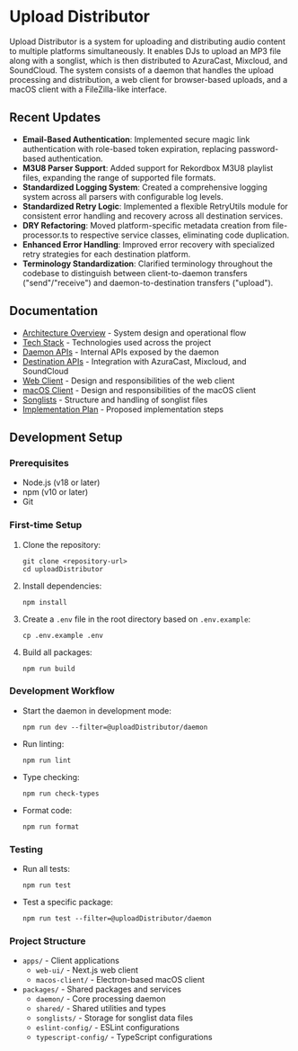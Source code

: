# Upload Distributor

Upload Distributor is a system for uploading and distributing audio content to multiple platforms simultaneously. It enables DJs to upload an MP3 file along with a songlist, which is then distributed to AzuraCast, Mixcloud, and SoundCloud. The system consists of a daemon that handles the upload processing and distribution, a web client for browser-based uploads, and a macOS client with a FileZilla-like interface.

## Recent Updates

- **Email-Based Authentication**: Implemented secure magic link authentication with role-based token expiration, replacing password-based authentication.
- **M3U8 Parser Support**: Added support for Rekordbox M3U8 playlist files, expanding the range of supported file formats.
- **Standardized Logging System**: Created a comprehensive logging system across all parsers with configurable log levels.
- **Standardized Retry Logic**: Implemented a flexible RetryUtils module for consistent error handling and recovery across all destination services.
- **DRY Refactoring**: Moved platform-specific metadata creation from file-processor.ts to respective service classes, eliminating code duplication.
- **Enhanced Error Handling**: Improved error recovery with specialized retry strategies for each destination platform.
- **Terminology Standardization**: Clarified terminology throughout the codebase to distinguish between client-to-daemon transfers ("send"/"receive") and daemon-to-destination transfers ("upload").

## Documentation

- [Architecture Overview](docs/architecture.md) - System design and operational flow
- [Tech Stack](docs/tech-stack.md) - Technologies used across the project
- [Daemon APIs](docs/daemon-apis.md) - Internal APIs exposed by the daemon
- [Destination APIs](docs/destination-apis.md) - Integration with AzuraCast, Mixcloud, and SoundCloud
- [Web Client](docs/web-client.md) - Design and responsibilities of the web client
- [macOS Client](docs/macos-client.md) - Design and responsibilities of the macOS client
- [Songlists](docs/songlists.md) - Structure and handling of songlist files
- [Implementation Plan](docs/Implementation-plan.md) - Proposed implementation steps

## Development Setup

### Prerequisites

- Node.js (v18 or later)
- npm (v10 or later)
- Git

### First-time Setup

1. Clone the repository:
   ```
   git clone <repository-url>
   cd uploadDistributor
   ```

2. Install dependencies:
   ```
   npm install
   ```

3. Create a `.env` file in the root directory based on `.env.example`:
   ```
   cp .env.example .env
   ```

4. Build all packages:
   ```
   npm run build
   ```

### Development Workflow

- Start the daemon in development mode:
  ```
  npm run dev --filter=@uploadDistributor/daemon
  ```

- Run linting:
  ```
  npm run lint
  ```

- Type checking:
  ```
  npm run check-types
  ```

- Format code:
  ```
  npm run format
  ```

### Testing

- Run all tests:
  ```
  npm run test
  ```

- Test a specific package:
  ```
  npm run test --filter=@uploadDistributor/daemon
  ```

### Project Structure

- `apps/` - Client applications
  - `web-ui/` - Next.js web client
  - `macos-client/` - Electron-based macOS client
- `packages/` - Shared packages and services
  - `daemon/` - Core processing daemon
  - `shared/` - Shared utilities and types
  - `songlists/` - Storage for songlist data files
  - `eslint-config/` - ESLint configurations
  - `typescript-config/` - TypeScript configurations
